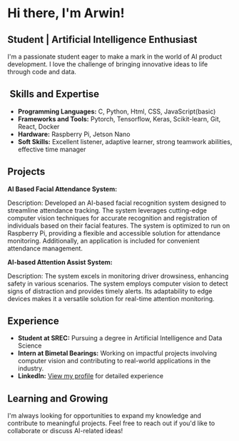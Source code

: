 #  Hi there, I'm Arwin!

##  Student | Artificial Intelligence Enthusiast

I'm a passionate student eager to make a mark in the world of AI product development. I love the challenge of bringing innovative ideas to life through code and data.

## ️ Skills and Expertise

- **Programming Languages:** C, Python, Html, CSS, JavaScript(basic) 
- **Frameworks and Tools:** Pytorch, Tensorflow, Keras, Scikit-learn, Git, React, Docker
- **Hardware:** Raspberry Pi, Jetson Nano
- **Soft Skills:** Excellent listener, adaptive learner, strong teamwork abilities, effective time manager 

##  Projects

**AI Based Facial Attendance System:**

Description: Developed an AI-based facial recognition system designed to streamline attendance tracking. The system leverages cutting-edge computer vision techniques for accurate recognition and registration of individuals based on their facial features. The system is optimized to run on Raspberry Pi, providing a flexible and accessible solution for attendance monitoring. Additionally, an application is included for convenient attendance management.

**AI-based Attention Assist System:**

Description: The system excels in monitoring driver drowsiness, enhancing safety in various scenarios. The system employs computer vision to detect signs of distraction and provides timely alerts. Its adaptability to edge devices makes it a versatile solution for real-time attention monitoring. 


##  Experience

- **Student at SREC:** Pursuing a degree in Artificial Intelligence and Data Science
- **Intern at Bimetal Bearings:** Working on impactful projects involving computer vision and contributing to real-world applications in the industry.
- **LinkedIn:** [View my profile](https://www.linkedin.com/in/arwindh-raj-0155b621a/) for detailed experience

##  Learning and Growing

I'm always looking for opportunities to expand my knowledge and contribute to meaningful projects. Feel free to reach out if you'd like to collaborate or discuss AI-related ideas!
